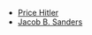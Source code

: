 - [Price Hitler](mailto:philler3138@gmail.com)
- [Jacob B. Sanders](mailto:jacob.sanders@cloudhybrid.io)